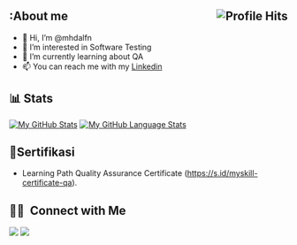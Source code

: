 

## :About me  <img align="right" alt="Profile Hits" src="https://komarev.com/ghpvc/?username=mhdalfn&style=flat-square"></h2>

- 👋 Hi, I’m @mhdalfn
- 👀 I’m interested in Software Testing
- :book: I’m currently learning about QA
- 📫 You can reach me with my [Linkedin](https://www.linkedin.com/in/muhammadalfiann/)

## 📊 Stats

[![My GitHub Stats](https://github-readme-stats.vercel.app/api/?username=mhdalfn&count_private=true&theme=tokyonight&showicons=true)]()
[![My GitHub Language Stats](https://github-readme-stats.vercel.app/api/top-langs/?username=mhdalfn&langs_count=5&theme=tokyonight)]()

      
## :page_facing_up:Sertifikasi
- Learning Path Quality Assurance Certificate (https://s.id/myskill-certificate-qa).


## 🤝🏻 &nbsp;Connect with Me

<a href="https://www.linkedin.com/in/muhammadalfiann/"><img src="https://img.shields.io/badge/-LinkedIn-0077B5?style=flat&logo=Linkedin&logoColor=white"/></a>
<a href="mailto:muhammadalfn17@gmail.com"><img src="https://img.shields.io/badge/-GMAIL-D14836?style=flat&logo=Gmail&logoColor=white"/></a>
    
